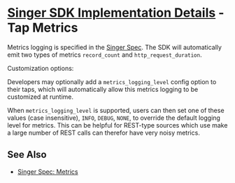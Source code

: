 # [Singer SDK Implementation Details](/.README.md) - Tap Metrics

Metrics logging is specified in the 
[Singer Spec](https://meltano.com/docs/singer-spec.html#metrics). The SDK will automatically
emit two types of metrics `record_count` and `http_request_duration`.

Customization options:

Developers may optionally add a `metrics_logging_level` config option to their taps,
which will automatically allow this metrics logging to be customized at runtime.

When `metrics_logging_level` is supported, users can then
set one of these values (case insensitive), `INFO`, `DEBUG`, `NONE`, to override the
default logging level for metrics. This can be helpful for REST-type sources which use
make a large number of REST calls can therefor have very noisy metrics.

## See Also

- [Singer Spec: Metrics](https://meltano.com/docs/singer-spec.html#metrics)
